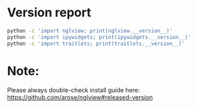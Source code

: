 # Version report

```bash
python -c 'import nglview; print(nglview.__version__)'
python -c 'import ipywidgets; print(ipywidgets.__version__)'
python -c 'import traitlets; print(traitlets.__version__)'
```
# Note:
Please always double-check install guide here: https://github.com/arose/nglview#released-version
